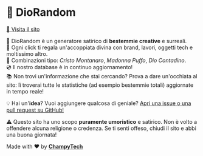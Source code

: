 # 🤯 DioRandom

<a href="https://champytech.github.io/diorandom/">🔗 Visita il sito</a>

🛐 DioRandom è un generatore satirico di <b>bestemmie creative</b> e surreali.<br>
🤣 Ogni click ti regala un'accoppiata divina con brand, lavori, oggetti tech e moltissimo altro.<br>
🔢 Combinazioni tipo: <i>Cristo Montanaro</i>, <i>Madonna Puffo</i>, <i>Dio Contadino</i>.<br>
💿 Il nostro database è in continuo aggiornamento!<br>
📚 Non trovi un'informazione che stai cercando? Prova a dare un'occhiata al sito: lì troverai tutte le statistiche (ad esempio bestemmie totali) aggiornate in tempo reale!<br>

💡 Hai un'<b>idea</b>? Vuoi aggiungere qualcosa di geniale? <a href="https://github.com/ChampyTech/diorandom" target="_blank">Apri una issue o una pull request su GitHub!</a><br>

⚠️ Questo sito ha uno scopo <b>puramente umoristico</b> e satirico. Non è volto a offendere alcuna religione o credenza. Se ti senti offeso, chiudi il sito e abbi una buona giornata!

Made with ❤️ by <b><a href="https://github.com/ChampyTech" target="_blank">ChampyTech</a></b>